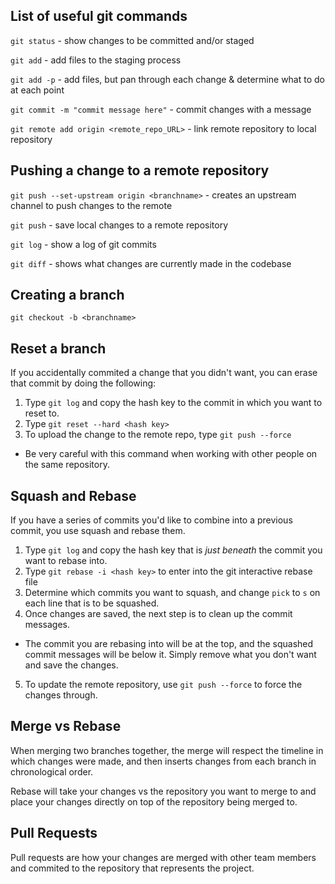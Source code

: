 ## List of useful git commands

`git status` - show changes to be committed and/or staged

`git add` - add files to the staging process

`git add -p` - add files, but pan through each change & determine what to do at each point

`git commit -m "commit message here"` - commit changes with a message  

`git remote add origin <remote_repo_URL>` - link remote repository to local repository

## Pushing a change to a remote repository

`git push --set-upstream origin <branchname>` - creates an upstream channel to push changes to the remote

`git push` - save local changes to a remote repository

`git log` - show a log of git commits

`git diff` - shows what changes are currently made in the codebase


## Creating a branch

`git checkout -b <branchname> ` 

## Reset a branch

If you accidentally commited a change that you didn't want, you can erase that commit by doing the following:  
1. Type `git log` and copy the hash key to the commit in which you want to reset to.
2. Type `git reset --hard <hash key>`
3. To upload the change to the remote repo, type `git push --force`
  - Be very careful with this command when working with other people on the same repository.

## Squash and Rebase

If you have a series of commits you'd like to combine into a previous commit, you use squash and rebase them.

1. Type `git log` and copy the hash key that is *just beneath* the commit you want to rebase into.
2. Type `git rebase -i <hash key>` to enter into the git interactive rebase file
3. Determine which commits you want to squash, and change `pick` to `s` on each line that is to be squashed.
4. Once changes are saved, the next step is to clean up the commit messages.
- The commit you are rebasing into will be at the top, and the squashed commit messages will be below it. Simply remove what you don't want and save the changes.
5. To update the remote repository, use `git push --force` to force the changes through.

## Merge vs Rebase

When merging two branches together, the merge will respect the timeline in which changes were made, and then inserts changes from each branch in chronological order. 

Rebase will take your changes vs the repository you want to merge to and place your changes directly on top of the repository being merged to. 

## Pull Requests

Pull requests are how your changes are merged with other team members and commited to the repository that represents the project.  

